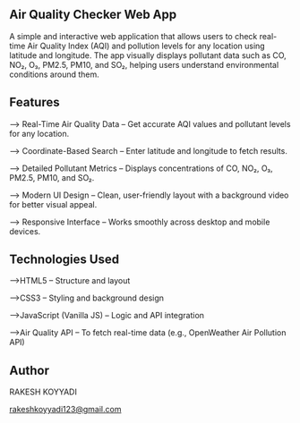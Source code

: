 Air Quality Checker Web App
---------------------------
A simple and interactive web application that allows users to check real-time Air Quality Index (AQI) and pollution levels for any location using latitude and longitude. 
The app visually displays pollutant data such as CO, NO₂, O₃, PM2.5, PM10, and SO₂, helping users understand environmental conditions around them.

Features
---------
--> Real-Time Air Quality Data – Get accurate AQI values and pollutant levels for any location.

--> Coordinate-Based Search – Enter latitude and longitude to fetch results.

--> Detailed Pollutant Metrics – Displays concentrations of CO, NO₂, O₃, PM2.5, PM10, and SO₂.

--> Modern UI Design – Clean, user-friendly layout with a background video for better visual appeal.

--> Responsive Interface – Works smoothly across desktop and mobile devices.

Technologies Used
-----------------
-->HTML5 – Structure and layout

-->CSS3 – Styling and background design

-->JavaScript (Vanilla JS) – Logic and API integration

-->Air Quality API – To fetch real-time data (e.g., OpenWeather Air Pollution API)

Author
------
RAKESH KOYYADI

rakeshkoyyadi123@gmail.com

